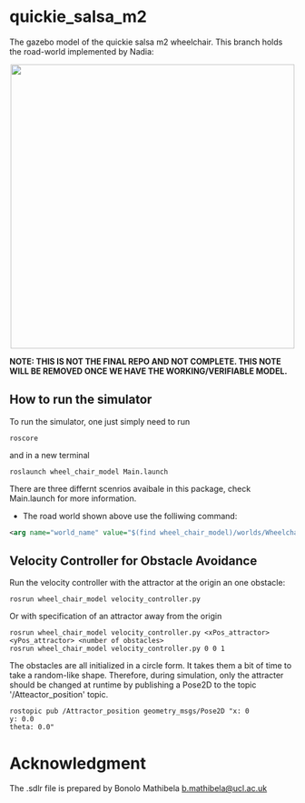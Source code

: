 # quickie_salsa_m2
The gazebo model of the quickie salsa m2 wheelchair. This branch holds the road-world implemented by Nadia:

<p align="center">
<img src="https://github.com/sinamr66/quickie_salsa_m2/blob/nadia/figs/road_simulation.png" width="500"></>


**NOTE: THIS IS NOT THE FINAL REPO AND NOT COMPLETE. THIS NOTE WILL BE REMOVED ONCE WE HAVE THE WORKING/VERIFIABLE MODEL.**

## How to run the simulator
To run the simulator, one just simply need to run
```
roscore
```
and in a new terminal 
```
roslaunch wheel_chair_model Main.launch
```
There are three differnt scenrios avaibale in this package, check Main.launch for more information.

- The road world shown above use the folliwing command:
```xml
<arg name="world_name" value="$(find wheel_chair_model)/worlds/Wheelchair_road.world"/>
```


## Velocity Controller for Obstacle Avoidance
Run the velocity controller with the attractor at the origin an one obstacle: 
```
rosrun wheel_chair_model velocity_controller.py
```
Or with specification of an attractor away from the origin
```
rosrun wheel_chair_model velocity_controller.py <xPos_attractor> <yPos_attractor> <number of obstacles>
rosrun wheel_chair_model velocity_controller.py 0 0 1
```

The obstacles are all initialized in a circle form. It takes them a bit of time to take a random-like shape. Therefore, during simulation, only the attracter should be changed at runtime by publishing a Pose2D to the topic '/Atteactor_position' topic.
```
rostopic pub /Attractor_position geometry_msgs/Pose2D "x: 0
y: 0.0
theta: 0.0"
```

# Acknowledgment
The .sdlr file is prepared by Bonolo Mathibela <b.mathibela@ucl.ac.uk> 
